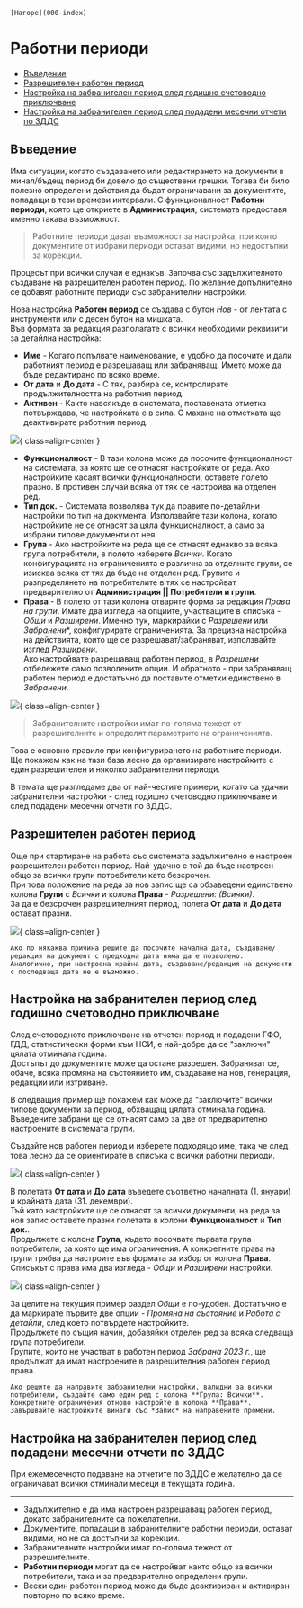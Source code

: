 ```{only} html
[Нагоре](000-index)
```

# Работни периоди  

- [Въведение](https://docs.unicontsoft.com/blog/20240517-working-periods.html#id2)  
- [Разрешителен работен период](https://docs.unicontsoft.com/blog/20240517-working-periods.html#id3)  
- [Настройка на забранителен период след годишно счетоводно приключване](https://docs.unicontsoft.com/blog/20240517-working-periods.html#id4)  
- [Настройка на забранителен период след подадени месечни отчети по ЗДДС](https://docs.unicontsoft.com/blog/20240517-working-periods.html#id5)   

## Въведение

Има ситуации, когато създаването или редактирането на документи в минал/бъдещ период би довело до съществени грешки. Тогава би било полезно определени действия да бъдат ограничавани за документите, попадащи в тези времеви интервали.
С функционалност **Работни периоди**, която ще откриете в **Администрация**, системата предоставя именно такава възможност.    

> Работните периоди дават възможност за настройка, при която документите от избрани периоди остават видими, но недостъпни за корекции.  

Процесът при всички случаи е еднакъв. Започва със задължителното създаване на разрешителен работен период. По желание допълнително се добавят работните периоди със забранителни настройки.  

Нова настройка **Работен период** се създава с бутон *Нов* - от лентата с инструменти или с десен бутон на мишката.  
Във формата за редакция разполагате с всички необходими реквизити за детайлна настройка:

- **Име** - Когато попълвате наименование, е удобно да посочите и дали работният период е разрешаващ или забраняващ. Името може да бъде редактирано по всяко време.   
- **От дата** и **До дата** - С тях, разбира се, контролирате продължителността на работния период.  
- **Активен** - Както навсякъде в системата, поставената отметка потвърждава, че настройката е в сила. С махане на отметката ще деактивирате работния период.   

![](20240517-working-periods1.png){ class=align-center }

- **Функционалност** - В тази колона може да посочите функционалност на системата, за която ще се отнасят настройките от реда. Ако настройките касаят всички функционалности, оставете полето празно. В противен случай всяка от тях се настройва на отделен ред.  
- **Тип док.** - Системата позволява тук да правите по-детайлни настройки по тип на документа. Използвайте тази колона, когато настройките не се отнасят за цяла функционалност, а само за избрани типове документи от нея.  
- **Група** - Ако настройките на реда ще се отнасят еднакво за всяка група потребители, в полето изберете *Всички*. Когато конфигурацията на ограниченията е различна за отделните групи, се изисква всяка от тях да бъде на отделен ред.  Групите и разпределянето на потребителите в тях се настройват предварително от **Администрация || Потребители и групи**.  
- **Права** - В полето от тази колона отваряте форма за редакция *Права на групи*. Имате два изгледа на опциите, участващите в списъка - *Общи* и *Разширени*. 
Именно тук, маркирайки с *Разрешени* или *Забранени**, конфигурирате ограниченията.
За прецизна настройка на действията, които ще се разрешават/забраняват, използвайте изглед *Разширени*.  
Ако настройвате разрешаващ работен период, в *Разрешени* отбележете само позволените опции. И обратното - при забраняващ работен период е достатъчно да поставите отметки единствено в *Забранени*. 

![](20240517-working-periods2.png){ class=align-center }

> Забранителните настройки имат по-голяма тежест от разрешителните и определят параметрите на ограниченията.  

Това е основно правило при конфигурирането на работните периоди. Ще покажем как на тази база лесно да организирате настройките с един разрешителен и няколко забранителни периоди.  

В темата ще разгледаме два от най-честите примери, когато са удачни забранителни настройки - след годишно счетоводно приключване и след подадени месечни отчети по ЗДДС.   

## Разрешителен работен период  

Още при стартиране на работа със системата задължително е настроен разрешителен работен период. Най-удачно е той да бъде настроен общо за всички групи потребители като безсрочен.   
При това положение на реда за нов запис ще са обзаведени единствено колона **Групи** с *Всички* и колона **Права** - *Разрешени: (Всички)*.  
За да е безсрочен разрешителният период, полета **От дата** и **До дата** остават празни.  

![](20240517-working-periods3.png){ class=align-center }

```{tip}
Ако по някаква причина решите да посочите начална дата, създаване/редакция на документ с предходна дата няма да е позволено.  
Аналогично, при настроена крайна дата, създаване/редакция на документи с последваща дата не е възможно.   
```

## Настройка на забранителен период след годишно счетоводно приключване 

След счетоводното приключване на отчетен период и подадени ГФО, ГДД, статистически форми към НСИ, е най-добре да се "заключи" цялата отминала година.  
Достъпът до документите може да остане разрешен. Забраняват се, обаче, всяка промяна на състоянието им, създаване на нов, генерация, редакции или изтриване.

В следващия пример ще покажем как може да "заключите" всички типове документи за период, обхващащ цялата отминала година.  
Въведените забрани ще се отнасят само за две от предварително настроените в системата групи.  

Създайте нов работен период и изберете подходящо име, така че след това лесно да се ориентирате в списъка с всички работни периоди.  

![](20240517-working-periods4.png){ class=align-center }
 
В полетата **От дата** и **До дата** въведете съответно началната (1. януари) и крайната дата (31. декември).  
Тъй като настройките ще се отнасят за всички документи, на реда за нов запис оставете празни полетата в колони **Функционалност** и **Тип док.**.  
Продължете с колона **Група**, където посочвате първата група потребители, за която ще има ограничения. А конкретните права на групи трябва да настроите във формата за избор от колона **Права**. Списъкът с права има два изгледа - *Общи* и *Разширени* настройки.  

![](20240517-working-periods5.png){ class=align-center }

За целите на текущия пример раздел *Общи* е по-удобен. Достатъчно е да маркирате първите две опции - *Промяна на състояние* и *Работа с детайли*, след което потвърдете настройките.  
Продължете по същия начин, добавяйки отделен ред за всяка следваща група потребители.  
Групите, които не участват в работен период *Забрана 2023 г.*, ще продължат да имат настроените в разрешителния работен период права.

```{tip}
Ако решите да направите забранителни настройки, валидни за всички потребители, създайте само един ред с колона **Група: Всички**. Конкретните ограничения отново настройте в колона **Права**.  
Завършвайте настройките винаги със *Запис* на направените промени.   
```

## Настройка на забранителен период след подадени месечни отчети по ЗДДС

При ежемесечното подаване на отчетите по ЗДДС е желателно да се ограничават всички отминали месеци в текущата година.

---  
- Задължително е да има настроен разрешаващ работен период, докато забранителните са пожелателни.   
- Документите, попадащи в забранителните работни периоди, остават видими, но не са достъпни за корекции.  
- Забранителните настройки имат по-голяма тежест от разрешителните.  
- **Работни периоди** могат да се настройват както общо за всички потребители, така и за предварително определени групи.  
- Всеки един работен период може да бъде деактивиран и активиран повторно по всяко време.
